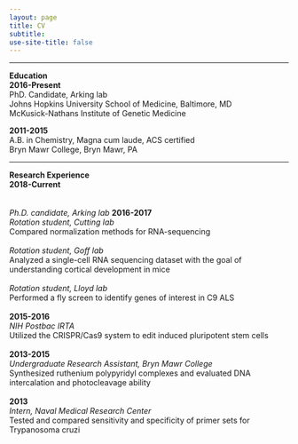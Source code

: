 ```yaml
---
layout: page
title: CV
subtitle: 
use-site-title: false
---
```

------------------------------
**Education** 
<br>
**2016-Present**
<br>
PhD. Candidate, Arking lab   
Johns Hopkins University School of Medicine, Baltimore, MD  
McKusick-Nathans Institute of Genetic Medicine  

**2011-2015**  
A.B. in Chemistry, Magna cum laude, ACS certified  
Bryn Mawr College, Bryn Mawr, PA

***
**Research Experience**
<br>
**2018-Current**   
<br>    
*Ph.D. candidate, Arking lab*
**2016-2017**
<br>
*Rotation student, Cutting lab*
<br>
Compared normalization methods for RNA-sequencing
<br>
<br>
*Rotation student, Goff lab*
<br>
Analyzed a single-cell RNA sequencing dataset with the goal of understanding cortical development in mice
<br>
<br>
*Rotation student, Lloyd lab*
<br>
Performed a fly screen to identify genes of interest in C9 ALS
<br>
<br>
**2015-2016**  
*NIH Postbac IRTA* 
<br>
Utilized the CRISPR/Cas9 system to edit induced pluripotent stem cells
<br>
<br>
**2013-2015**  
*Undergraduate Research Assistant, Bryn Mawr College*
<br>
Synthesized ruthenium polypyridyl complexes and evaluated DNA intercalation and photocleavage ability
<br>
<br>
**2013**  
*Intern, Naval Medical Research Center*
<br>
Tested and compared sensitivity and specificity of primer sets for Trypanosoma cruzi  
		
